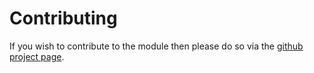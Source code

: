 # Contributing

If you wish to contribute to the module then please do so via the
[github project page](https://github.com/axllent/silverstripe-image-optimiser).
